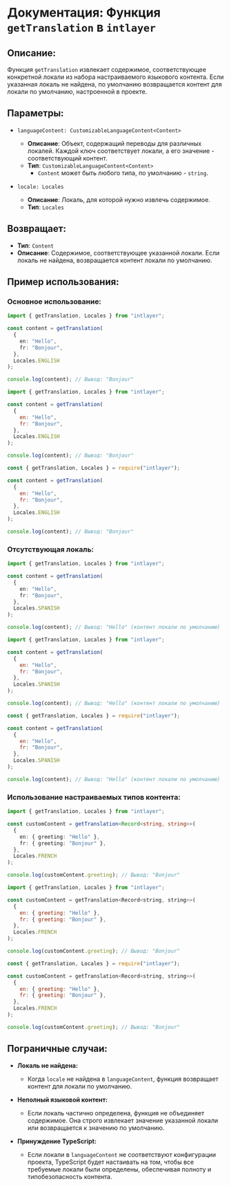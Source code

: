 # Документация: Функция `getTranslation` в `intlayer`

## Описание:

Функция `getTranslation` извлекает содержимое, соответствующее конкретной локали из набора настраиваемого языкового контента. Если указанная локаль не найдена, по умолчанию возвращается контент для локали по умолчанию, настроенной в проекте.

## Параметры:

- `languageContent: CustomizableLanguageContent<Content>`

  - **Описание**: Объект, содержащий переводы для различных локалей. Каждой ключ соответствует локали, а его значение - соответствующий контент.
  - **Тип**: `CustomizableLanguageContent<Content>`
    - `Content` может быть любого типа, по умолчанию - `string`.

- `locale: Locales`

  - **Описание**: Локаль, для которой нужно извлечь содержимое.
  - **Тип**: `Locales`

## Возвращает:

- **Тип**: `Content`
- **Описание**: Содержимое, соответствующее указанной локали. Если локаль не найдена, возвращается контент локали по умолчанию.

## Пример использования:

### Основное использование:

```typescript codeFormat="typescript"
import { getTranslation, Locales } from "intlayer";

const content = getTranslation(
  {
    en: "Hello",
    fr: "Bonjour",
  },
  Locales.ENGLISH
);

console.log(content); // Вывод: "Bonjour"
```

```javascript codeFormat="esm"
import { getTranslation, Locales } from "intlayer";

const content = getTranslation(
  {
    en: "Hello",
    fr: "Bonjour",
  },
  Locales.ENGLISH
);

console.log(content); // Вывод: "Bonjour"
```

```javascript codeFormat="commonjs"
const { getTranslation, Locales } = require("intlayer");

const content = getTranslation(
  {
    en: "Hello",
    fr: "Bonjour",
  },
  Locales.ENGLISH
);

console.log(content); // Вывод: "Bonjour"
```

### Отсутствующая локаль:

```typescript codeFormat="typescript"
import { getTranslation, Locales } from "intlayer";

const content = getTranslation(
  {
    en: "Hello",
    fr: "Bonjour",
  },
  Locales.SPANISH
);

console.log(content); // Вывод: "Hello" (контент локали по умолчанию)
```

```javascript codeFormat="esm"
import { getTranslation, Locales } from "intlayer";

const content = getTranslation(
  {
    en: "Hello",
    fr: "Bonjour",
  },
  Locales.SPANISH
);

console.log(content); // Вывод: "Hello" (контент локали по умолчанию)
```

```javascript codeFormat="commonjs"
const { getTranslation, Locales } = require("intlayer");

const content = getTranslation(
  {
    en: "Hello",
    fr: "Bonjour",
  },
  Locales.SPANISH
);

console.log(content); // Вывод: "Hello" (контент локали по умолчанию)
```

### Использование настраиваемых типов контента:

```typescript codeFormat="typescript"
import { getTranslation, Locales } from "intlayer";

const customContent = getTranslation<Record<string, string>>(
  {
    en: { greeting: "Hello" },
    fr: { greeting: "Bonjour" },
  },
  Locales.FRENCH
);

console.log(customContent.greeting); // Вывод: "Bonjour"
```

```javascript codeFormat="esm"
import { getTranslation, Locales } from "intlayer";

const customContent = getTranslation<Record<string, string>>(
  {
    en: { greeting: "Hello" },
    fr: { greeting: "Bonjour" },
  },
  Locales.FRENCH
);

console.log(customContent.greeting); // Вывод: "Bonjour"
```

```javascript codeFormat="commonjs"
const { getTranslation, Locales } = require("intlayer");

const customContent = getTranslation<Record<string, string>>(
  {
    en: { greeting: "Hello" },
    fr: { greeting: "Bonjour" },
  },
  Locales.FRENCH
);

console.log(customContent.greeting); // Вывод: "Bonjour"
```

## Пограничные случаи:

- **Локаль не найдена:**
  - Когда `locale` не найдена в `languageContent`, функция возвращает контент для локали по умолчанию.
- **Неполный языковой контент:**

  - Если локаль частично определена, функция не объединяет содержимое. Она строго извлекает значение указанной локали или возвращается к значению по умолчанию.

- **Принуждение TypeScript:**
  - Если локали в `languageContent` не соответствуют конфигурации проекта, TypeScript будет настаивать на том, чтобы все требуемые локали были определены, обеспечивая полноту и типобезопасность контента.
